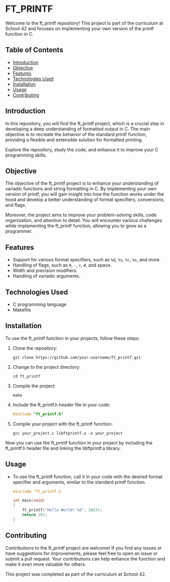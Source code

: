 # FT_PRINTF

Welcome to the ft_printf repository! This project is part of the curriculum at School 42 and focuses on implementing your own version of the printf function in C.

## Table of Contents
- [Introduction](#introduction)
- [Objective](#objective)
- [Features](#features)
- [Technologies Used](#technologies-used)
- [Installation](#installation)
- [Usage](#usage)
- [Contributing](#contributing)

## Introduction

In this repository, you will find the ft_printf project, which is a crucial step in developing a deep understanding of formatted output in C. The main objective is to recreate the behavior of the standard printf function, providing a flexible and extensible solution for formatted printing.

Explore the repository, study the code, and enhance it to improve your C programming skills.

## Objective

The objective of the ft_printf project is to enhance your understanding of variadic functions and string formatting in C. By implementing your own version of printf, you will gain insight into how the function works under the hood and develop a better understanding of format specifiers, conversions, and flags.

Moreover, the project aims to improve your problem-solving skills, code organization, and attention to detail. You will encounter various challenges while implementing the ft_printf function, allowing you to grow as a programmer.

## Features

- Support for various format specifiers, such as `%d`, `%s`, `%c`, `%x`, and more.
- Handling of flags, such as `0`, `-`, `+`, `#`, and space.
- Width and precision modifiers.
- Handling of variadic arguments.

## Technologies Used

- C programming language
- Makefile

## Installation

To use the ft_printf function in your projects, follow these steps:

1. Clone the repository:
   ```shell
   git clone https://github.com/your-username/ft_printf.git

2. Change to the project directory:
    ```shel
    cd ft_printf
    
3. Compile the project:

    ```shell
    make

4. Include the ft_printf.h header file in your code:

    ```c
    #include "ft_printf.h"

5. Compile your project with the ft_printf function:

     ```shell
    gcc your_project.c libftprintf.a -o your_project

Now you can use the ft_printf function in your project by including the ft_printf.h header file and linking the libftprintf.a library.

## Usage

- To use the ft_printf function, call it in your code with the desired format specifier and arguments, similar to the standard printf function.
  
    ```c
    #include "ft_printf.h
    
    int main(void)
    {
        ft_printf("Hello World! %d", 2023);
        return (0);
    }
## Contributing

Contributions to the ft_printf project are welcome! If you find any issues or have suggestions for improvements, please feel free to open an issue or submit a pull request. Your contributions can help enhance the function and make it even more valuable for others.

This project was completed as part of the curriculum at School 42.
